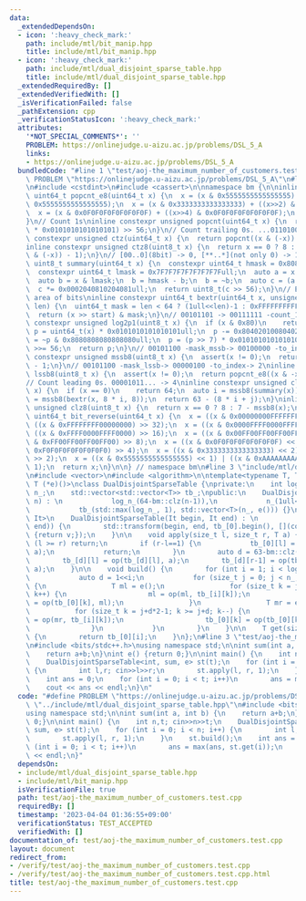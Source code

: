 ```yaml
---
data:
  _extendedDependsOn:
  - icon: ':heavy_check_mark:'
    path: include/mtl/bit_manip.hpp
    title: include/mtl/bit_manip.hpp
  - icon: ':heavy_check_mark:'
    path: include/mtl/dual_disjoint_sparse_table.hpp
    title: include/mtl/dual_disjoint_sparse_table.hpp
  _extendedRequiredBy: []
  _extendedVerifiedWith: []
  _isVerificationFailed: false
  _pathExtension: cpp
  _verificationStatusIcon: ':heavy_check_mark:'
  attributes:
    '*NOT_SPECIAL_COMMENTS*': ''
    PROBLEM: https://onlinejudge.u-aizu.ac.jp/problems/DSL_5_A
    links:
    - https://onlinejudge.u-aizu.ac.jp/problems/DSL_5_A
  bundledCode: "#line 1 \"test/aoj-the_maximum_number_of_customers.test.cpp\"\n#define\
    \ PROBLEM \"https://onlinejudge.u-aizu.ac.jp/problems/DSL_5_A\"\n#line 2 \"include/mtl/bit_manip.hpp\"\
    \n#include <cstdint>\n#include <cassert>\n\nnamespace bm {\n\ninline constexpr\
    \ uint64_t popcnt_e8(uint64_t x) {\n  x = (x & 0x5555555555555555) + ((x>>1) &\
    \ 0x5555555555555555);\n  x = (x & 0x3333333333333333) + ((x>>2) & 0x3333333333333333);\n\
    \  x = (x & 0x0F0F0F0F0F0F0F0F) + ((x>>4) & 0x0F0F0F0F0F0F0F0F);\n  return x;\n\
    }\n// Count 1s\ninline constexpr unsigned popcnt(uint64_t x) {\n  return (popcnt_e8(x)\
    \ * 0x0101010101010101) >> 56;\n}\n// Count trailing 0s. ...01101000 -> 3\ninline\
    \ constexpr unsigned ctz(uint64_t x) {\n  return popcnt((x & (-x)) - 1);\n}\n\
    inline constexpr unsigned ctz8(uint8_t x) {\n  return x == 0 ? 8 : popcnt_e8((x\
    \ & (-x)) - 1);\n}\n// [00..0](8bit) -> 0, [**..*](not only 0) -> 1\ninline constexpr\
    \ uint8_t summary(uint64_t x) {\n  constexpr uint64_t hmask = 0x8080808080808080ull;\n\
    \  constexpr uint64_t lmask = 0x7F7F7F7F7F7F7F7Full;\n  auto a = x & hmask;\n\
    \  auto b = x & lmask;\n  b = hmask - b;\n  b = ~b;\n  auto c = (a | b) & hmask;\n\
    \  c *= 0x0002040810204081ull;\n  return uint8_t(c >> 56);\n}\n// Extract target\
    \ area of bits\ninline constexpr uint64_t bextr(uint64_t x, unsigned start, unsigned\
    \ len) {\n  uint64_t mask = len < 64 ? (1ull<<len)-1 : 0xFFFFFFFFFFFFFFFFull;\n\
    \  return (x >> start) & mask;\n}\n// 00101101 -> 00111111 -count_1s-> 6\ninline\
    \ constexpr unsigned log2p1(uint8_t x) {\n  if (x & 0x80)\n    return 8;\n  uint64_t\
    \ p = uint64_t(x) * 0x0101010101010101ull;\n  p -= 0x8040201008040201ull;\n  p\
    \ = ~p & 0x8080808080808080ull;\n  p = (p >> 7) * 0x0101010101010101ull;\n  p\
    \ >>= 56;\n  return p;\n}\n// 00101100 -mask_mssb-> 00100000 -to_index-> 5\ninline\
    \ constexpr unsigned mssb8(uint8_t x) {\n  assert(x != 0);\n  return log2p1(x)\
    \ - 1;\n}\n// 00101100 -mask_lssb-> 00000100 -to_index-> 2\ninline constexpr unsigned\
    \ lssb8(uint8_t x) {\n  assert(x != 0);\n  return popcnt_e8((x & -x) - 1);\n}\n\
    // Count leading 0s. 00001011... -> 4\ninline constexpr unsigned clz(uint64_t\
    \ x) {\n  if (x == 0)\n    return 64;\n  auto i = mssb8(summary(x));\n  auto j\
    \ = mssb8(bextr(x, 8 * i, 8));\n  return 63 - (8 * i + j);\n}\ninline constexpr\
    \ unsigned clz8(uint8_t x) {\n  return x == 0 ? 8 : 7 - mssb8(x);\n}\ninline constexpr\
    \ uint64_t bit_reverse(uint64_t x) {\n  x = ((x & 0x00000000FFFFFFFF) << 32) |\
    \ ((x & 0xFFFFFFFF00000000) >> 32);\n  x = ((x & 0x0000FFFF0000FFFF) << 16) |\
    \ ((x & 0xFFFF0000FFFF0000) >> 16);\n  x = ((x & 0x00FF00FF00FF00FF) << 8) | ((x\
    \ & 0xFF00FF00FF00FF00) >> 8);\n  x = ((x & 0x0F0F0F0F0F0F0F0F) << 4) | ((x &\
    \ 0xF0F0F0F0F0F0F0F0) >> 4);\n  x = ((x & 0x3333333333333333) << 2) | ((x & 0xCCCCCCCCCCCCCCCC)\
    \ >> 2);\n  x = ((x & 0x5555555555555555) << 1) | ((x & 0xAAAAAAAAAAAAAAAA) >>\
    \ 1);\n  return x;\n}\n\n} // namespace bm\n#line 3 \"include/mtl/dual_disjoint_sparse_table.hpp\"\
    \n#include <vector>\n#include <algorithm>\n\ntemplate<typename T, T (*op)(T, T),\
    \ T (*e)()>\nclass DualDisjointSparseTable {\nprivate:\n    int log_n_;\n    size_t\
    \ n_;\n    std::vector<std::vector<T>> tb_;\npublic:\n    DualDisjointSparseTable(size_t\
    \ n) : \n            log_n_(64-bm::clz(n-1)),\n            n_(1ull<<log_n_), \n\
    \            tb_(std::max(log_n_, 1), std::vector<T>(n_, e())) {}\n    template<typename\
    \ It>\n    DualDisjointSparseTable(It begin, It end) : \n            DualDisjointSparseTable(std::distance(begin,\
    \ end)) {\n        std::transform(begin, end, tb_[0].begin(), [](const auto& v)\
    \ {return v;});\n    }\n\n    void apply(size_t l, size_t r, T a) {\n        if\
    \ (l >= r) return;\n        if (r-l==1) {\n            tb_[0][l] = op(tb_[0][l],\
    \ a);\n            return;\n        }\n        auto d = 63-bm::clz((r-1)^l);\n\
    \        tb_[d][l] = op(tb_[d][l], a);\n        tb_[d][r-1] = op(tb_[d][r-1],\
    \ a);\n    }\n\n    void build() {\n        for (int i = 1; i < log_n_; i++) {\n\
    \            auto d = 1<<i;\n            for (size_t j = 0; j < n_; j += d*2)\
    \ {\n                T ml = e();\n                for (size_t k = j; k < j+d;\
    \ k++) {\n                    ml = op(ml, tb_[i][k]);\n                    tb_[0][k]\
    \ = op(tb_[0][k], ml);\n                }\n                T mr = e();\n     \
    \           for (size_t k = j+d*2-1; k >= j+d; k--) {\n                    mr\
    \ = op(mr, tb_[i][k]);\n                    tb_[0][k] = op(tb_[0][k], mr);\n \
    \               }\n            }\n        }\n    }\n\n    T get(size_t i) const\
    \ {\n        return tb_[0][i];\n    }\n};\n#line 3 \"test/aoj-the_maximum_number_of_customers.test.cpp\"\
    \n#include <bits/stdc++.h>\nusing namespace std;\n\nint sum(int a, int b) {\n\
    \    return a+b;\n}\nint e() {return 0;}\n\nint main() {\n    int n,t; cin>>n>>t;\n\
    \    DualDisjointSparseTable<int, sum, e> st(t);\n    for (int i = 0; i < n; i++)\
    \ {\n        int l,r; cin>>l>>r;\n        st.apply(l, r, 1);\n    }\n    st.build();\n\
    \    int ans = 0;\n    for (int i = 0; i < t; i++)\n        ans = max(ans, st.get(i));\n\
    \    cout << ans << endl;\n}\n"
  code: "#define PROBLEM \"https://onlinejudge.u-aizu.ac.jp/problems/DSL_5_A\"\n#include\
    \ \"../include/mtl/dual_disjoint_sparse_table.hpp\"\n#include <bits/stdc++.h>\n\
    using namespace std;\n\nint sum(int a, int b) {\n    return a+b;\n}\nint e() {return\
    \ 0;}\n\nint main() {\n    int n,t; cin>>n>>t;\n    DualDisjointSparseTable<int,\
    \ sum, e> st(t);\n    for (int i = 0; i < n; i++) {\n        int l,r; cin>>l>>r;\n\
    \        st.apply(l, r, 1);\n    }\n    st.build();\n    int ans = 0;\n    for\
    \ (int i = 0; i < t; i++)\n        ans = max(ans, st.get(i));\n    cout << ans\
    \ << endl;\n}"
  dependsOn:
  - include/mtl/dual_disjoint_sparse_table.hpp
  - include/mtl/bit_manip.hpp
  isVerificationFile: true
  path: test/aoj-the_maximum_number_of_customers.test.cpp
  requiredBy: []
  timestamp: '2023-04-04 01:36:55+09:00'
  verificationStatus: TEST_ACCEPTED
  verifiedWith: []
documentation_of: test/aoj-the_maximum_number_of_customers.test.cpp
layout: document
redirect_from:
- /verify/test/aoj-the_maximum_number_of_customers.test.cpp
- /verify/test/aoj-the_maximum_number_of_customers.test.cpp.html
title: test/aoj-the_maximum_number_of_customers.test.cpp
---
```


